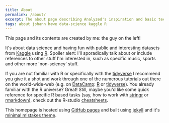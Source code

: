 ```yaml
---
title: About
permalink: /about/
excerpt: The about page describing Analyzed's inspiration and basic technology used
tags: about johann hawe data-science kaggle R
---
```


This page and its contents are created by me: the guy on the left!

It's about data science and having fun with public and interesting datasets
from [Kaggle](https://www.kaggle.com) using [R](www.r-project.de).
Spoiler alert: I'll sporadically talk about or include references to other stuff
I'm interested in, such as specific music, sports and other more 'non-sciency'
stuff.

If you are not familiar with R or specifically with the [tidyverse](https://www.tidyverse.org/)
I recommend you give it a shot and work through one of the numerous tutorials out there
on the world-wide-web (e.g. on [DataCamp](www.datacamp.com): [R](https://www.datacamp.com/courses/free-introduction-to-r) or
[tidyverse](https://www.datacamp.com/courses/introduction-to-the-tidyverse)).
You already familiar with the R universe? Great!
Still, maybe you'd like some quick reference for specific R based tasks (say,
how to work with [stringr](https://github.com/rstudio/cheatsheets/blob/master/strings.pdf) or [rmarkdown](https://github.com/rstudio/cheatsheets/blob/master/rmarkdown-2.0.pdf)), check
out the R-studio [cheatsheets](https://github.com/rstudio/cheatsheets).

This homepage is hosted using [GitHub pages](https://pages.github.com/)
and built using [jekyll](https://jekyllrb.com/) and it's
[minimal mistakes theme](https://mmistakes.github.io/minimal-mistakes/).
